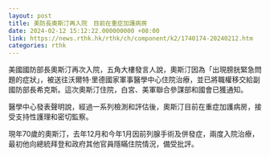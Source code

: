 ```yaml
---
layout: post
title: 美防長奧斯汀再入院　目前在重症加護病房
date: 2024-02-12 15:12:22.000000000 +08:00
link: https://news.rthk.hk/rthk/ch/component/k2/1740174-20240212.htm
categories: rthk
---
```


美國國防部長奧斯汀再次入院，五角大樓發言人說，奧斯汀因為「出現膀胱緊急問題的症狀」，被送往沃爾特·里德國家軍事醫學中心住院治療，並已將職權移交給副國防部長希克斯。這次奧斯汀住院，白宮、美軍聯合參謀部和國會已獲通知。

醫學中心發表聲明說，經過一系列檢測和評估後，奧斯汀目前在重症加護病房，接受支持性護理和密切監察。

現年70歲的奧斯汀，去年12月和今年1月因前列腺手術及併發症，兩度入院治療，最初他向總統拜登和政府其他官員隱瞞住院情況，備受批評。
